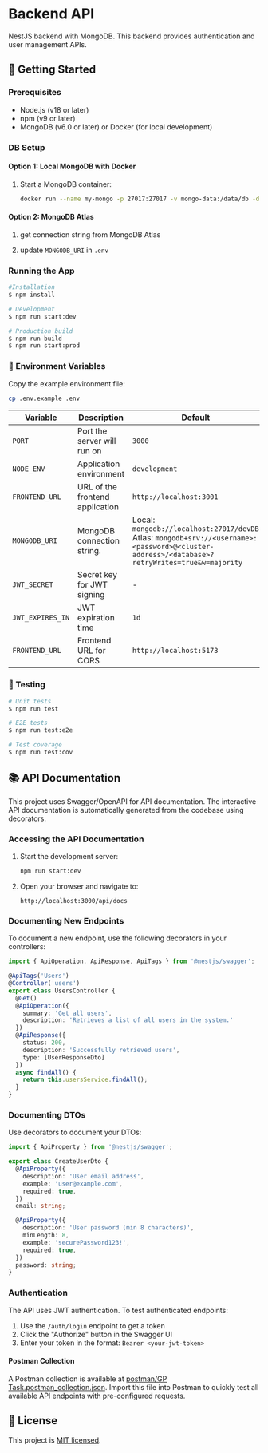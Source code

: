 
# Backend API

NestJS backend with MongoDB. This backend provides authentication and user management APIs.


## 🚀 Getting Started

### Prerequisites

- Node.js (v18 or later)
- npm (v9 or later)
- MongoDB (v6.0 or later) or Docker (for local development)

### DB Setup 

#### Option 1: Local MongoDB with Docker
1. Start a MongoDB container:
   ```bash
   docker run --name my-mongo -p 27017:27017 -v mongo-data:/data/db -d mongo
   ```

#### Option 2: MongoDB Atlas
1. get connection string from MongoDB Atlas

2. update `MONGODB_URI` in `.env`

### Running the App

```bash
#Installation
$ npm install

# Development
$ npm run start:dev

# Production build
$ npm run build
$ npm run start:prod
```


### 🔧 Environment Variables
Copy the example environment file:
   ```bash
   cp .env.example .env
   ```
| Variable | Description | Default |
|----------|-------------|---------|
| `PORT` | Port the server will run on | `3000` |
| `NODE_ENV` | Application environment | `development` |
| `FRONTEND_URL` | URL of the frontend application | `http://localhost:3001` |
| `MONGODB_URI` | MongoDB connection string. | Local: `mongodb://localhost:27017/devDB` Atlas: `mongodb+srv://<username>:<password>@<cluster-address>/<database>?retryWrites=true&w=majority` |
| `JWT_SECRET` | Secret key for JWT signing | - |
| `JWT_EXPIRES_IN` | JWT expiration time | `1d` |
| `FRONTEND_URL` | Frontend URL for CORS | `http://localhost:5173` |

### 🧪 Testing

```bash
# Unit tests
$ npm run test

# E2E tests
$ npm run test:e2e

# Test coverage
$ npm run test:cov
```
## 📚 API Documentation

This project uses Swagger/OpenAPI for API documentation. The interactive API documentation is automatically generated from the codebase using decorators.

### Accessing the API Documentation

1. Start the development server:
   ```bash
   npm run start:dev
   ```

2. Open your browser and navigate to:
   ```
   http://localhost:3000/api/docs
   ```

### Documenting New Endpoints

To document a new endpoint, use the following decorators in your controllers:

```typescript
import { ApiOperation, ApiResponse, ApiTags } from '@nestjs/swagger';

@ApiTags('Users')
@Controller('users')
export class UsersController {
  @Get()
  @ApiOperation({ 
    summary: 'Get all users',
    description: 'Retrieves a list of all users in the system.'
  })
  @ApiResponse({ 
    status: 200, 
    description: 'Successfully retrieved users',
    type: [UserResponseDto]
  })
  async findAll() {
    return this.usersService.findAll();
  }
}
```

### Documenting DTOs

Use decorators to document your DTOs:

```typescript
import { ApiProperty } from '@nestjs/swagger';

export class CreateUserDto {
  @ApiProperty({
    description: 'User email address',
    example: 'user@example.com',
    required: true,
  })
  email: string;

  @ApiProperty({
    description: 'User password (min 8 characters)',
    minLength: 8,
    example: 'securePassword123!',
    required: true,
  })
  password: string;
}
```

### Authentication

The API uses JWT authentication. To test authenticated endpoints:

1. Use the `/auth/login` endpoint to get a token
2. Click the "Authorize" button in the Swagger UI
3. Enter your token in the format: `Bearer <your-jwt-token>`


#### Postman Collection
A Postman collection is available at [postman/GP Task.postman_collection.json](./postman/GP%20Task.postman_collection.json). Import this file into Postman to quickly test all available API endpoints with pre-configured requests.

## 📝 License

This project is [MIT licensed](LICENSE).
